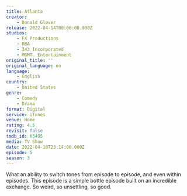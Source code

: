 ```yaml
---
title: Atlanta
creator:
    - Donald Glover
release: 2022-04-14T00:00:00.000Z
studios:
    - FX Productions
    - RBA
    - 343 Incorporated
    - MGMT. Entertainment
original_title: ''
original_language: en
language:
    - English
country:
    - United States
genre:
    - Comedy
    - Drama
format: Digital
service: iTunes
venue: Home
rating: 4.5
revisit: false
tmdb_id: 65495
media: TV Show
date: 2022-04-16T23:14:00.000Z
episode: 5
season: 3
---
```

What an ability to switch tones from episode to episode, and even within episodes. This episode is a simple bottle episode built on an incredible exchange. So weird, so unsettling, so good.